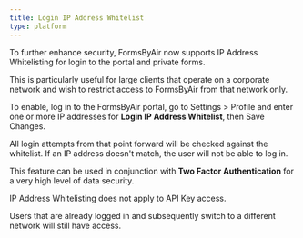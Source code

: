 ```yaml
---
title: Login IP Address Whitelist
type: platform
---
```


To further enhance security, FormsByAir now supports IP Address Whitelisting for login to the portal and private forms.

This is particularly useful for large clients that operate on a corporate network and wish to restrict access to FormsByAir from that network only.

To enable, log in to the FormsByAir portal, go to Settings &gt; Profile and enter one or more IP addresses for **Login IP Address Whitelist**, then Save Changes.

All login attempts from that point forward will be checked against the whitelist. If an IP address doesn't match, the user will not be able to log in.

This feature can be used in conjunction with **Two Factor Authentication** for a very high level of data security.

IP Address Whitelisting does not apply to API Key access.

Users that are already logged in and subsequently switch to a different network will still have access.